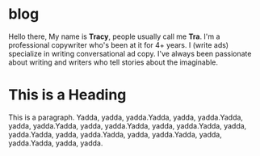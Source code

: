 # blog
<!DOCTYPE html>
<html>
<head>
<title>A Writer's Perspective</title>
</head>
<body>
Hello there, My name is <b>Tracy</b>, people usually call me <b>Tra</b>. I'm a professional copywriter who's been at it for 4+ years. I (write ads) specialize in writing conversational ad copy. I've always been passionate about writing and writers who tell stories about the imaginable.<br>

<h1>This is a Heading</h1>
<p>This is a paragraph. Yadda, yadda, yadda.Yadda, yadda, yadda.Yadda, yadda, yadda.Yadda, yadda, yadda.Yadda, yadda, yadda.Yadda, yadda, yadda.Yadda, yadda, yadda.Yadda, yadda, yadda.Yadda, yadda, yadda.Yadda, yadda, yadda.</p><br>

</body>
</html>

